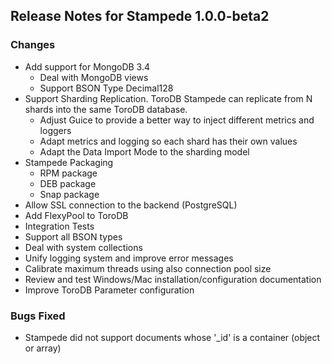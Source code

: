 ## Release Notes for Stampede 1.0.0-beta2

### Changes

* Add support for MongoDB 3.4
    * Deal with MongoDB views
    * Support BSON Type Decimal128
* Support Sharding Replication. ToroDB Stampede can replicate from N shards into the same ToroDB database.
    *  Adjust Guice to provide a better way to inject different metrics and loggers
    *  Adapt metrics and logging so each shard has their own values
    *  Adapt the Data Import Mode to the sharding model
* Stampede Packaging
    * RPM package
    * DEB package
    * Snap package
* Allow SSL connection to the backend (PostgreSQL)
* Add FlexyPool to ToroDB
* Integration Tests
* Support all BSON types  
* Deal with system collections
* Unify logging system and improve error messages
* Calibrate maximum threads using also connection pool size
* Review and test Windows/Mac installation/configuration documentation
* Improve ToroDB Parameter configuration


### Bugs Fixed

* Stampede did not support documents whose '\_id' is a container (object or array)
